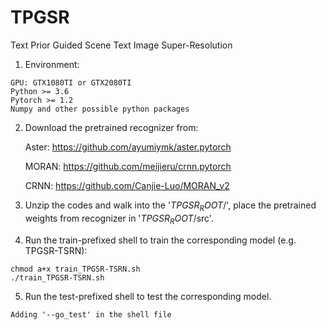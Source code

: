 # TPGSR
Text Prior Guided Scene Text Image Super-Resolution

1. Environment:
```
GPU: GTX1080TI or GTX2080TI
Python >= 3.6
Pytorch >= 1.2
Numpy and other possible python packages
```

2. Download the pretrained recognizer from: 

	Aster: https://github.com/ayumiymk/aster.pytorch
	
	MORAN: https://github.com/meijieru/crnn.pytorch
	
	CRNN: https://github.com/Canjie-Luo/MORAN_v2

3. Unzip the codes and walk into the '$TPGSR_ROOT$/', place the pretrained weights from recognizer in '$TPGSR_ROOT$/src'.

4. Run the train-prefixed shell to train the corresponding model (e.g. TPGSR-TSRN):
```
chmod a+x train_TPGSR-TSRN.sh
./train_TPGSR-TSRN.sh
```
5. Run the test-prefixed shell to test the corresponding model.
```
Adding '--go_test' in the shell file
```
